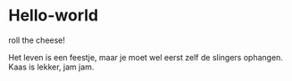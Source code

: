 # Hello-world
roll the cheese!

Het leven is een feestje, maar je moet wel eerst zelf de slingers ophangen.
Kaas is lekker, jam jam.
